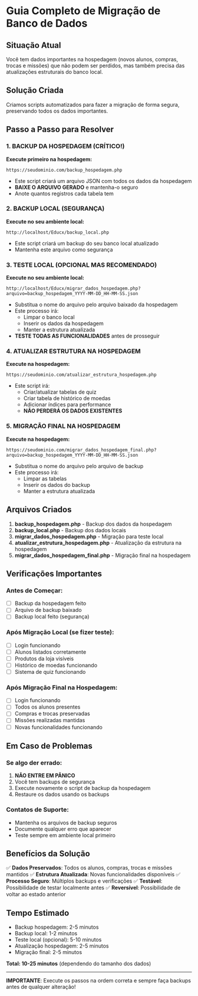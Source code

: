 # Guia Completo de Migração de Banco de Dados

## Situação Atual
Você tem dados importantes na hospedagem (novos alunos, compras, trocas e missões) que não podem ser perdidos, mas também precisa das atualizações estruturais do banco local.

## Solução Criada
Criamos scripts automatizados para fazer a migração de forma segura, preservando todos os dados importantes.

## Passo a Passo para Resolver

### 1. BACKUP DA HOSPEDAGEM (CRÍTICO!)
**Execute primeiro na hospedagem:**
```
https://seudominio.com/backup_hospedagem.php
```
- Este script criará um arquivo JSON com todos os dados da hospedagem
- **BAIXE O ARQUIVO GERADO** e mantenha-o seguro
- Anote quantos registros cada tabela tem

### 2. BACKUP LOCAL (SEGURANÇA)
**Execute no seu ambiente local:**
```
http://localhost/Educx/backup_local.php
```
- Este script criará um backup do seu banco local atualizado
- Mantenha este arquivo como segurança

### 3. TESTE LOCAL (OPCIONAL MAS RECOMENDADO)
**Execute no seu ambiente local:**
```
http://localhost/Educx/migrar_dados_hospedagem.php?arquivo=backup_hospedagem_YYYY-MM-DD_HH-MM-SS.json
```
- Substitua o nome do arquivo pelo arquivo baixado da hospedagem
- Este processo irá:
  - Limpar o banco local
  - Inserir os dados da hospedagem
  - Manter a estrutura atualizada
- **TESTE TODAS AS FUNCIONALIDADES** antes de prosseguir

### 4. ATUALIZAR ESTRUTURA NA HOSPEDAGEM
**Execute na hospedagem:**
```
https://seudominio.com/atualizar_estrutura_hospedagem.php
```
- Este script irá:
  - Criar/atualizar tabelas de quiz
  - Criar tabela de histórico de moedas
  - Adicionar índices para performance
  - **NÃO PERDERÁ OS DADOS EXISTENTES**

### 5. MIGRAÇÃO FINAL NA HOSPEDAGEM
**Execute na hospedagem:**
```
https://seudominio.com/migrar_dados_hospedagem_final.php?arquivo=backup_hospedagem_YYYY-MM-DD_HH-MM-SS.json
```
- Substitua o nome do arquivo pelo arquivo de backup
- Este processo irá:
  - Limpar as tabelas
  - Inserir os dados do backup
  - Manter a estrutura atualizada

## Arquivos Criados

1. **backup_hospedagem.php** - Backup dos dados da hospedagem
2. **backup_local.php** - Backup dos dados locais
3. **migrar_dados_hospedagem.php** - Migração para teste local
4. **atualizar_estrutura_hospedagem.php** - Atualização da estrutura na hospedagem
5. **migrar_dados_hospedagem_final.php** - Migração final na hospedagem

## Verificações Importantes

### Antes de Começar:
- [ ] Backup da hospedagem feito
- [ ] Arquivo de backup baixado
- [ ] Backup local feito (segurança)

### Após Migração Local (se fizer teste):
- [ ] Login funcionando
- [ ] Alunos listados corretamente
- [ ] Produtos da loja visíveis
- [ ] Histórico de moedas funcionando
- [ ] Sistema de quiz funcionando

### Após Migração Final na Hospedagem:
- [ ] Login funcionando
- [ ] Todos os alunos presentes
- [ ] Compras e trocas preservadas
- [ ] Missões realizadas mantidas
- [ ] Novas funcionalidades funcionando

## Em Caso de Problemas

### Se algo der errado:
1. **NÃO ENTRE EM PÂNICO**
2. Você tem backups de segurança
3. Execute novamente o script de backup da hospedagem
4. Restaure os dados usando os backups

### Contatos de Suporte:
- Mantenha os arquivos de backup seguros
- Documente qualquer erro que aparecer
- Teste sempre em ambiente local primeiro

## Benefícios da Solução

✅ **Dados Preservados**: Todos os alunos, compras, trocas e missões mantidos
✅ **Estrutura Atualizada**: Novas funcionalidades disponíveis
✅ **Processo Seguro**: Múltiplos backups e verificações
✅ **Testável**: Possibilidade de testar localmente antes
✅ **Reversível**: Possibilidade de voltar ao estado anterior

## Tempo Estimado
- Backup hospedagem: 2-5 minutos
- Backup local: 1-2 minutos
- Teste local (opcional): 5-10 minutos
- Atualização hospedagem: 2-5 minutos
- Migração final: 2-5 minutos

**Total: 10-25 minutos** (dependendo do tamanho dos dados)

---

**IMPORTANTE**: Execute os passos na ordem correta e sempre faça backups antes de qualquer alteração!
